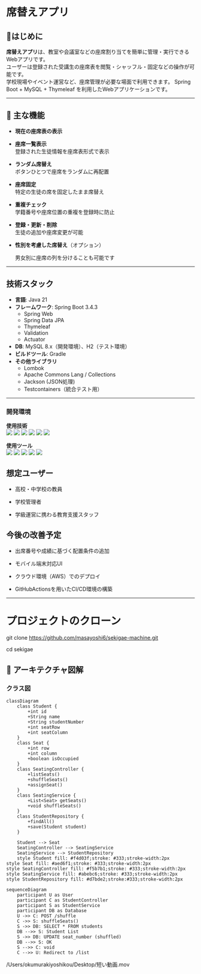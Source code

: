 # 席替えアプリ

## 📌はじめに

**席替えアプリ**は、教室や会議室などの座席割り当てを簡単に管理・実行できるWebアプリです。  
ユーザーは登録された受講生の座席表を閲覧・シャッフル・固定などの操作が可能です。  
学校現場やイベント運営など、座席管理が必要な場面で利用できます。
Spring Boot + MySQL + Thymeleaf を利用したWebアプリケーションです。

---

## 🎯 主な機能

- **現在の座席表の表示**
- **座席一覧表示**  
  登録された生徒情報を座席表形式で表示
- **ランダム席替え**  
  ボタンひとつで座席をランダムに再配置
- **座席固定**  
  特定の生徒の席を固定したまま席替え
- **重複チェック**  
  学籍番号や座席位置の重複を登録時に防止
- **登録・更新・削除**  
  生徒の追加や座席変更が可能
- **性別を考慮した席替え**（オプション）

  男女別に座席の列を分けることも可能です

---

## 技術スタック

- **言語**: Java 21
- **フレームワーク**: Spring Boot 3.4.3
    - Spring Web
    - Spring Data JPA
    - Thymeleaf
    - Validation
    - Actuator
- **DB**: MySQL 8.x（開発環境）、H2（テスト環境）
- **ビルドツール**: Gradle
- **その他ライブラリ**
    - Lombok
    - Apache Commons Lang / Collections
    - Jackson (JSON処理)
    - Testcontainers（統合テスト用）

---

### 開発環境

**使用技術**  
<img src="https://img.shields.io/badge/language-Java 21-007396.svg">
<img src="https://img.shields.io/badge/framework-springboot 3.2.0-6DB33F.svg?logo=springboot&logoColor=#000000">
<img src="https://img.shields.io/badge/-MySQL-4479A1.svg?logo=mysql&logoColor=FFFFFF">
<img src="https://img.shields.io/badge/-MyBatis-990000.svg">
<img src="https://img.shields.io/badge/-JUnit5-25A162.svg?logo=JUnit5&logoColor=FFFFFF">
<img src="https://img.shields.io/badge/-h2database-09476B.svg?logo=h2database&logoColor=FFFFFF">

**使用ツール**  
<img src="https://img.shields.io/badge/-IntelliJ IDEA-000000.svg?logo=intellijidea&logoColor=FFFFFF">
<img src="https://img.shields.io/badge/-Git-F05032.svg?logo=git&logoColor=F8A899">
<img src="https://img.shields.io/badge/-GitHub-181717.svg?logo=github&logoColor=FFFFFF">
<img src="https://img.shields.io/badge/-Postman-FF6C37.svg?logo=postman&logoColor=FFFFFF">
<img src="https://img.shields.io/badge/-OpenAPI-6BA539.svg?logo=openapiinitiative&logoColor=FFFFFF">

## 想定ユーザー

- 高校・中学校の教員

- 学校管理者

- 学級運営に携わる教育支援スタッフ

## 今後の改善予定

- 出席番号や成績に基づく配置条件の追加

- モバイル端末対応UI

- クラウド環境（AWS）でのデプロイ

- GitHubActionsを用いたCI/CD環境の構築

---

# プロジェクトのクローン

git clone https://github.com/masayoshi6/sekigae-machine.git

cd sekigae

## 📂 アーキテクチャ図解

### クラス図

```mermaid
classDiagram
    class Student {
        +int id
        +String name
        +String studentNumber
        +int seatRow
        +int seatColumn
    }
    class Seat {
        +int row
        +int column
        +boolean isOccupied
    }
    class SeatingController {
        +listSeats()
        +shuffleSeats()
        +assignSeat()
    }
    class SeatingService {
        +List<Seat> getSeats()
        +void shuffleSeats()
    }
    class StudentRepository {
        +findAll()
        +save(Student student)
    }

    Student --> Seat
    SeatingController --> SeatingService
    SeatingService --> StudentRepository
    style Student fill: #f4d03f;stroke: #333;stroke-width:2px
style Seat fill: #aed6f1;stroke: #333;stroke-width:2px
style SeatingController fill: #f5b7b1;stroke: #333;stroke-width:2px
style SeatingService fill: #abebc6;stroke: #333;stroke-width:2px
style StudentRepository fill: #d7bde2;stroke:#333;stroke-width:2px
```

```mermaid
sequenceDiagram
    participant U as User
    participant C as StudentController
    participant S as StudentService
    participant DB as Database
    U ->> C: POST /shuffle
    C ->> S: shuffleSeats()
    S ->> DB: SELECT * FROM students
    DB -->> S: Student List
    S ->> DB: UPDATE seat_number (shuffled)
    DB -->> S: OK
    S -->> C: void
    C -->> U: Redirect to /list
```

/Users/okumurakiyoshikou/Desktop/短い動画.mov